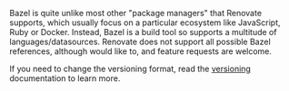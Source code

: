 Bazel is quite unlike most other "package managers" that Renovate supports, which usually focus on a particular ecosystem like JavaScript, Ruby or Docker.
Instead, Bazel is a build tool so supports a multitude of languages/datasources.
Renovate does not support all possible Bazel references, although would like to, and feature requests are welcome.

If you need to change the versioning format, read the [versioning](../../versioning.md) documentation to learn more.
